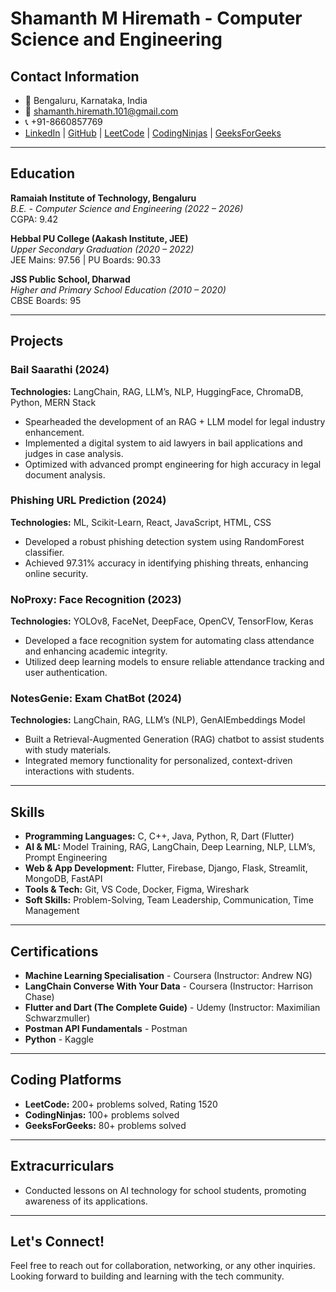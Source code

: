 # Shamanth M Hiremath - Computer Science and Engineering

## Contact Information
- 📍 Bengaluru, Karnataka, India
- 📧 [shamanth.hiremath.101@gmail.com](mailto:shamanth.hiremath.101@gmail.com)
- 📞 +91-8660857769
- [LinkedIn](#) | [GitHub](#) | [LeetCode](#) | [CodingNinjas](#) | [GeeksForGeeks](#)

---

## Education
**Ramaiah Institute of Technology, Bengaluru**  
_B.E. - Computer Science and Engineering (2022 – 2026)_  
CGPA: 9.42  

**Hebbal PU College (Aakash Institute, JEE)**  
_Upper Secondary Graduation (2020 – 2022)_  
JEE Mains: 97.56 | PU Boards: 90.33  

**JSS Public School, Dharwad**  
_Higher and Primary School Education (2010 – 2020)_  
CBSE Boards: 95  

---

## Projects

### **Bail Saarathi** (2024)
**Technologies:** LangChain, RAG, LLM’s, NLP, HuggingFace, ChromaDB, Python, MERN Stack  
- Spearheaded the development of an RAG + LLM model for legal industry enhancement.  
- Implemented a digital system to aid lawyers in bail applications and judges in case analysis.  
- Optimized with advanced prompt engineering for high accuracy in legal document analysis.

### **Phishing URL Prediction** (2024)  
**Technologies:** ML, Scikit-Learn, React, JavaScript, HTML, CSS  
- Developed a robust phishing detection system using RandomForest classifier.  
- Achieved 97.31% accuracy in identifying phishing threats, enhancing online security.

### **NoProxy: Face Recognition** (2023)  
**Technologies:** YOLOv8, FaceNet, DeepFace, OpenCV, TensorFlow, Keras  
- Developed a face recognition system for automating class attendance and enhancing academic integrity.  
- Utilized deep learning models to ensure reliable attendance tracking and user authentication.

### **NotesGenie: Exam ChatBot** (2024)  
**Technologies:** LangChain, RAG, LLM’s (NLP), GenAIEmbeddings Model  
- Built a Retrieval-Augmented Generation (RAG) chatbot to assist students with study materials.  
- Integrated memory functionality for personalized, context-driven interactions with students.

---

## Skills

- **Programming Languages:** C, C++, Java, Python, R, Dart (Flutter)
- **AI & ML:** Model Training, RAG, LangChain, Deep Learning, NLP, LLM’s, Prompt Engineering
- **Web & App Development:** Flutter, Firebase, Django, Flask, Streamlit, MongoDB, FastAPI
- **Tools & Tech:** Git, VS Code, Docker, Figma, Wireshark
- **Soft Skills:** Problem-Solving, Team Leadership, Communication, Time Management

---

## Certifications
- **Machine Learning Specialisation** - Coursera (Instructor: Andrew NG)
- **LangChain Converse With Your Data** - Coursera (Instructor: Harrison Chase)
- **Flutter and Dart (The Complete Guide)** - Udemy (Instructor: Maximilian Schwarzmuller)
- **Postman API Fundamentals** - Postman
- **Python** - Kaggle

---

## Coding Platforms
- **LeetCode:** 200+ problems solved, Rating 1520
- **CodingNinjas:** 100+ problems solved
- **GeeksForGeeks:** 80+ problems solved

---

## Extracurriculars
- Conducted lessons on AI technology for school students, promoting awareness of its applications.

---

## Let's Connect!
Feel free to reach out for collaboration, networking, or any other inquiries. Looking forward to building and learning with the tech community.
